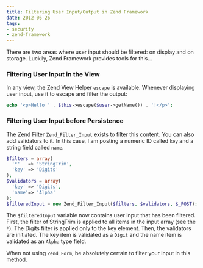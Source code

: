 ```yaml
---
title: Filtering User Input/Output in Zend Framework
date: 2012-06-26
tags:
- security
- zend-framework
---
```

There are two areas where user input should be filtered: on display and on storage.  Luckily, Zend Framework provides tools for this...

<!--more-->

### Filtering User Input in the View

In any view, the Zend View Helper `escape` is available.  Whenever displaying user input, use it to escape and filter the output:

```php
echo '<p>Hello ' . $this->escape($user->getName()) . '!</p>';
```

### Filtering User Input before Persistence 

The Zend Filter `Zend_Filter_Input` exists to filter this content.  You can also add validators to it.  In this case, I am posting a numeric ID called `key` and a string field called `name`.

```php
$filters = array(
  '*'   => 'StringTrim',
  'key' => 'Digits'
);
$validators = array(
  'key' => 'Digits',
  'name'=> 'Alpha'
);
$filteredInput = new Zend_Filter_Input($filters, $validators, $_POST);
```

The `$filteredInput` variable now contains user input that has been filtered.  First, the filter of StringTrim is applied to all items in the input array (see the `*`).  The Digits filter is applied only to the key element.  Then, the validators are initiated.  The key item is validated as a `Digit` and the name item is validated as an `Alpha` type field.

When not using `Zend_Form`, be absolutely certain to filter your input in this method.

